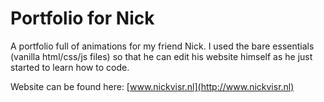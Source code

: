 # Portfolio for Nick

A portfolio full of animations for my friend Nick. I used the bare essentials (vanilla html/css/js files) so that he can edit his website himself as he just started to learn how to code.

Website can be found here:
[www.nickvisr.nl](http://www.nickvisr.nl)

